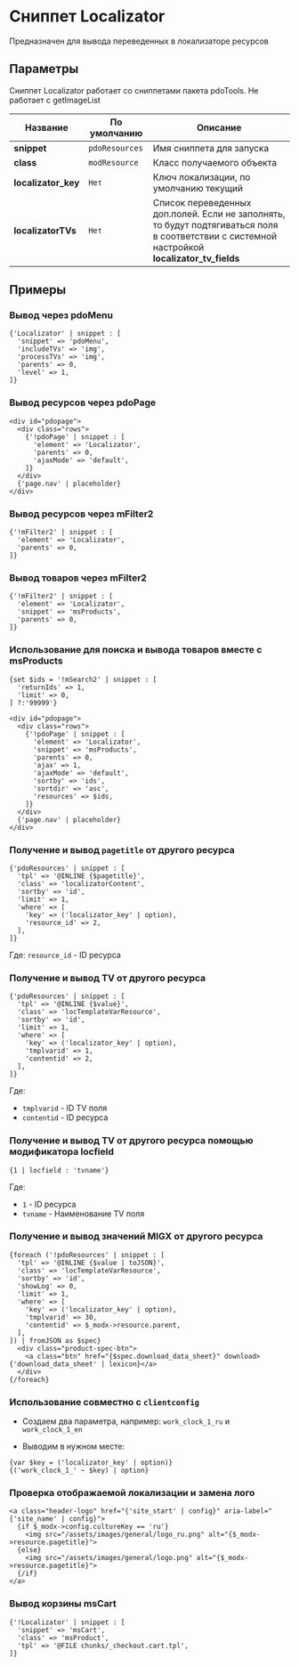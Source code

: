 # Сниппет Localizator

Предназначен для вывода переведенных в локализаторе ресурсов

## Параметры

Сниппет Localizator работает со сниппетами пакета pdoTools. Не работает с getImageList

| Название            | По умолчанию   | Описание                                                                                                                                      |
| ------------------- | -------------- | --------------------------------------------------------------------------------------------------------------------------------------------- |
| **snippet**         | `pdoResources` | Имя сниппета для запуска                                                                                                                      |
| **class**           | `modResource`  | Класс получаемого объекта                                                                                                                     |
| **localizator_key** | `Нет`          | Ключ локализации, по умолчанию текущий                                                                                                        |
| **localizatorTVs**  | `Нет`          | Список переведенных доп.полей. Если не заполнять, то будут подтягиваться поля в соответствии с системной настройкой **localizator_tv_fields** |

## Примеры

### Вывод через pdoMenu

```fenom
{'Localizator' | snippet : [
  'snippet' => 'pdoMenu',
  'includeTVs' => 'img',
  'processTVs' => 'img',
  'parents' => 0,
  'level' => 1,
]}
```

### Вывод ресурсов через pdoPage

```fenom
<div id="pdopage">
  <div class="rows">
    {'!pdoPage' | snippet : [
      'element' => 'Localizator',
      'parents' => 0,
      'ajaxMode' => 'default',
    ]}
  </div>
  {'page.nav' | placeholder}
</div>
```

### Вывод ресурсов через mFilter2

```fenom
{'!mFilter2' | snippet : [
  'element' => 'Localizator',
  'parents' => 0,
]}
```

### Вывод товаров через mFilter2

```fenom
{'!mFilter2' | snippet : [
  'element' => 'Localizator',
  'snippet' => 'msProducts',
  'parents' => 0,
]}
```

### Использование для поиска и вывода товаров вместе с msProducts

```fenom
{set $ids = '!mSearch2' | snippet : [
  'returnIds' => 1,
  'limit' => 0,
] ?:'99999'}

<div id="pdopage">
  <div class="rows">
    {'!pdoPage' | snippet : [
      'element' => 'Localizator',
      'snippet' => 'msProducts',
      'parents' => 0,
      'ajax' => 1,
      'ajaxMode' => 'default',
      'sortby' => 'ids',
      'sortdir' => 'asc',
      'resources' => $ids,
    ]}
  </div>
  {'page.nav' | placeholder}
</div>
```

### Получение и вывод `pagetitle` от другого ресурса

```fenom
{'pdoResources' | snippet : [
  'tpl' => '@INLINE {$pagetitle}',
  'class' => 'localizatorContent',
  'sortby' => 'id',
  'limit' => 1,
  'where' => [
    'key' => ('localizator_key' | option),
    'resource_id' => 2,
  ],
]}
```

Где: `resource_id` - ID ресурса

### Получение и вывод TV от другого ресурса

```fenom
{'pdoResources' | snippet : [
  'tpl' => '@INLINE {$value}',
  'class' => 'locTemplateVarResource',
  'sortby' => 'id',
  'limit' => 1,
  'where' => [
    'key' => ('localizator_key' | option),
    'tmplvarid' => 1,
    'contentid' => 2,
  ],
]}
```

Где:

- `tmplvarid` - ID TV поля
- `contentid` - ID ресурса

### Получение и вывод TV от другого ресурса помощью модификатора locfield

```fenom
{1 | locfield : 'tvname'}
```

Где:

- `1` - ID ресурса
- `tvname` - Наименование TV поля

### Получение и вывод значений MIGX от другого ресурса

```fenom
{foreach ('!pdoResources' | snippet : [
  'tpl' => '@INLINE {$value | toJSON}',
  'class' => 'locTemplateVarResource',
  'sortby' => 'id',
  'showLog' => 0,
  'limit' => 1,
  'where' => [
    'key' => ('localizator_key' | option),
    'tmplvarid' => 30,
    'contentid' => $_modx->resource.parent,
  ],
]) | fromJSON as $spec}
  <div class="product-spec-btn">
    <a class="btn" href="{$spec.download_data_sheet}" download>{'download_data_sheet' | lexicon}</a>
  </div>
{/foreach}
```

### Использование совместно с `clientconfig`

- Создаем два параметра, например:
    `work_clock_1_ru` и `work_clock_1_en`

- Выводим в нужном месте:

```fenom
{var $key = ('localizator_key' | option)}
{('work_clock_1_' ~ $key) | option}
```

### Проверка отображаемой локализации и замена лого

```fenom
<a class="header-logo" href="{'site_start' | config}" aria-label="{'site_name' | config}">
  {if $_modx->config.cultureKey == 'ru'}
    <img src="/assets/images/general/logo_ru.png" alt="{$_modx->resource.pagetitle}">
  {else}
    <img src="/assets/images/general/logo.png" alt="{$_modx->resource.pagetitle}">
  {/if}
</a>
```

### Вывод корзины msCart

```fenom
{'!Localizator' | snippet : [
  'snippet' => 'msCart',
  'class' => 'msProduct',
  'tpl' => '@FILE chunks/_checkout.cart.tpl',
]}
```
